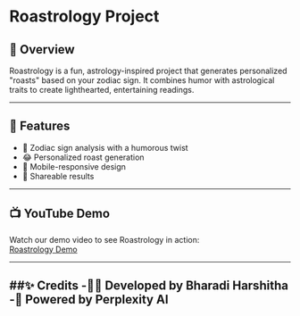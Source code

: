 # Roastrology Project

## 🌟 Overview
Roastrology is a fun, astrology-inspired project that generates personalized "roasts" based on your zodiac sign. It combines humor with astrological traits to create lighthearted, entertaining readings.

---

## 🚀 Features
- 🔮 Zodiac sign analysis with a humorous twist  
- 😂 Personalized roast generation  
- 📱 Mobile-responsive design  
- 🔗 Shareable results  

---

## 📺 YouTube Demo
Watch our demo video to see Roastrology in action:  
[Roastrology Demo](https://youtu.be/CtaCILTBnfo) 

---

##✨ Credits
-👩‍💻 Developed by Bharadi Harshitha 
-🔮 Powered by Perplexity AI
--
